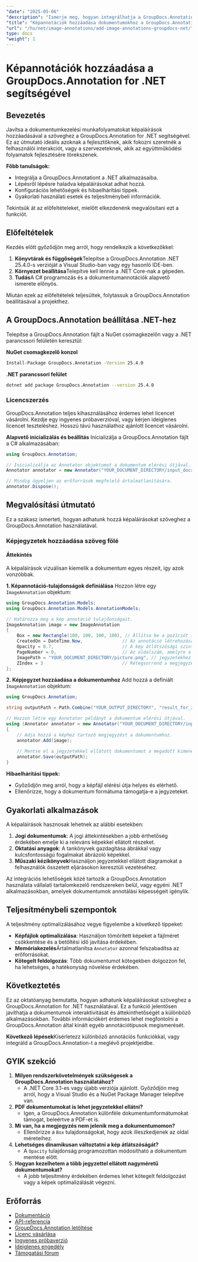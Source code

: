 ```yaml
---
"date": "2025-05-06"
"description": "Ismerje meg, hogyan integrálhatja a GroupDocs.Annotationt .NET-projektjeibe, hogy képaláírásokkal gazdagítsa dokumentumait. Javítsa a felhasználói elköteleződést és egyszerűsítse az együttműködést."
"title": "Képannotációk hozzáadása dokumentumokhoz a GroupDocs.Annotation for .NET használatával"
"url": "/hu/net/image-annotations/add-image-annotations-groupdocs-net/"
type: docs
"weight": 1
---
```


# Képannotációk hozzáadása a GroupDocs.Annotation for .NET segítségével

## Bevezetés

Javítsa a dokumentumkezelési munkafolyamatokat képaláírások hozzáadásával a szöveghez a GroupDocs.Annotation for .NET segítségével. Ez az útmutató ideális azoknak a fejlesztőknek, akik fokozni szeretnék a felhasználói interakciót, vagy a szervezeteknek, akik az együttműködési folyamatok fejlesztésére törekszenek.

**Főbb tanulságok:**
- Integrálja a GroupDocs.Annotationt a .NET alkalmazásaiba.
- Lépésről lépésre haladva képaláírásokat adhat hozzá.
- Konfigurációs lehetőségek és hibaelhárítási tippek.
- Gyakorlati használati esetek és teljesítménybeli információk.

Tekintsük át az előfeltételeket, mielőtt elkezdenénk megvalósítani ezt a funkciót.

## Előfeltételek
Kezdés előtt győződjön meg arról, hogy rendelkezik a következőkkel:

1. **Könyvtárak és függőségek**Telepítse a GroupDocs.Annotation .NET 25.4.0-s verzióját a Visual Studio-ban vagy egy hasonló IDE-ben.
2. **Környezet beállítása**Telepítve kell lennie a .NET Core-nak a gépeden.
3. **Tudás**A C# programozás és a dokumentumannotációk alapvető ismerete előnyös.

Miután ezek az előfeltételek teljesültek, folytassuk a GroupDocs.Annotation beállításával a projekthez.

## A GroupDocs.Annotation beállítása .NET-hez
Telepítse a GroupDocs.Annotation fájlt a NuGet csomagkezelőn vagy a .NET parancssori felületén keresztül:

**NuGet csomagkezelő konzol**
```bash
Install-Package GroupDocs.Annotation -Version 25.4.0
```

**.NET parancssori felület**
```bash
dotnet add package GroupDocs.Annotation --version 25.4.0
```

### Licencszerzés
GroupDocs.Annotation teljes kihasználásához érdemes lehet licencet vásárolni. Kezdje egy ingyenes próbaverzióval, vagy kérjen ideiglenes licencet teszteléshez. Hosszú távú használathoz ajánlott licencet vásárolni.

**Alapvető inicializálás és beállítás**
Inicializálja a GroupDocs.Annotation fájlt a C# alkalmazásában:

```csharp
using GroupDocs.Annotation;

// Inicializálja az Annotator objektumot a dokumentum elérési útjával.
Annotator annotator = new Annotator("YOUR_DOCUMENT_DIRECTORY/input_docx.docx");

// Mindig ügyeljen az erőforrások megfelelő ártalmatlanítására.
annotator.Dispose();
```

## Megvalósítási útmutató
Ez a szakasz ismerteti, hogyan adhatunk hozzá képaláírásokat szöveghez a GroupDocs.Annotation használatával.

### Képjegyzetek hozzáadása szöveg fölé
#### Áttekintés
A képaláírások vizuálisan kiemelik a dokumentum egyes részeit, így azok vonzóbbak.

**1. Képannotáció-tulajdonságok definiálása**
Hozzon létre egy `ImageAnnotation` objektum:

```csharp
using GroupDocs.Annotation.Models;
using GroupDocs.Annotation.Models.AnnotationModels;

// Határozza meg a kép annotáció tulajdonságait.
ImageAnnotation image = new ImageAnnotation
{
    Box = new Rectangle(100, 100, 100, 100), // Állítsa be a pozíciót (X, Y) és a méretet (szélesség, magasság).
    CreatedOn = DateTime.Now,               // Az annotáció létrehozásának időbélyege.
    Opacity = 0.7,                          // A kép átlátszósági szintje.
    PageNumber = 0,                         // Az oldalszám, amelyre a jegyzetet helyezni kell.
    ImagePath = "YOUR_DOCUMENT_DIRECTORY/picture.png", // jegyzetekhez használt képfájl elérési útja.
    ZIndex = 3                              // Rétegsorrend a megjegyzések rendereléséhez.
};
```

**2. Képjegyzet hozzáadása a dokumentumhoz**
Add hozzá a definiált `ImageAnnotation` objektum:

```csharp
using GroupDocs.Annotation;

string outputPath = Path.Combine("YOUR_OUTPUT_DIRECTORY", "result_for_zIndex.docx");

// Hozzon létre egy Annotator példányt a dokumentum elérési útjával.
using (Annotator annotator = new Annotator("YOUR_DOCUMENT_DIRECTORY/input_docx.docx"))
{
    // Adja hozzá a képhez tartozó megjegyzést a dokumentumhoz.
    annotator.Add(image);
    
    // Mentse el a jegyzetekkel ellátott dokumentumot a megadott kimeneti elérési úton.
    annotator.Save(outputPath);
}
```

**Hibaelhárítási tippek:**
- Győződjön meg arról, hogy a képfájl elérési útja helyes és elérhető.
- Ellenőrizze, hogy a dokumentum formátuma támogatja-e a jegyzeteket.

## Gyakorlati alkalmazások
A képaláírások hasznosak lehetnek az alábbi esetekben:

1. **Jogi dokumentumok**: A jogi áttekintésekben a jobb érthetőség érdekében emelje ki a releváns képekkel ellátott részeket.
2. **Oktatási anyagok**: A tankönyvek gazdagítása ábrákkal vagy kulcsfontosságú fogalmakat ábrázoló képekkel.
3. **Műszaki kézikönyvek**Használjon jegyzetekkel ellátott diagramokat a felhasználók összetett eljárásokon keresztüli vezetéséhez.

Az integrációs lehetőségek közé tartozik a GroupDocs.Annotation használata vállalati tartalomkezelő rendszereken belül, vagy egyéni .NET alkalmazásokban, amelyek dokumentumok annotálási képességeit igénylik.

## Teljesítménybeli szempontok
A teljesítmény optimalizálásához vegye figyelembe a következő tippeket:
- **Képfájlok optimalizálása**: Használjon tömörített képeket a fájlméret csökkentése és a betöltési idő javítása érdekében.
- **Memóriakezelés**Ártalmatlanítsa `Annotator` azonnal felszabadítsa az erőforrásokat.
- **Kötegelt feldolgozás**: Több dokumentumot kötegekben dolgozzon fel, ha lehetséges, a hatékonyság növelése érdekében.

## Következtetés
Ez az oktatóanyag bemutatta, hogyan adhatunk képaláírásokat szöveghez a GroupDocs.Annotation for .NET használatával. Ez a funkció jelentősen javíthatja a dokumentumok interaktivitását és áttekinthetőségét a különböző alkalmazásokban. További információkért érdemes lehet megfontolni a GroupDocs.Annotation által kínált egyéb annotációtípusok megismerését.

**Következő lépések**Kísérletezz különböző annotációs funkciókkal, vagy integráld a GroupDocs.Annotation-t a meglévő projektjeidbe.

## GYIK szekció
1. **Milyen rendszerkövetelmények szükségesek a GroupDocs.Annotation használatához?**
   - A .NET Core 3.1-es vagy újabb verziója ajánlott. Győződjön meg arról, hogy a Visual Studio és a NuGet Package Manager telepítve van.
2. **PDF dokumentumokat is lehet jegyzetekkel ellátni?**
   - Igen, a GroupDocs.Annotation különféle dokumentumformátumokat támogat, beleértve a PDF-et is.
3. **Mi van, ha a megjegyzés nem jelenik meg a dokumentumomon?**
   - Ellenőrizze a `Box` tulajdonságokat, hogy azok illeszkedjenek az oldal méreteihez.
4. **Lehetséges dinamikusan változtatni a kép átlátszóságát?**
   - A `Opacity` tulajdonság programozottan módosítható a dokumentum mentése előtt.
5. **Hogyan kezelhetem a több jegyzettel ellátott nagyméretű dokumentumokat?**
   - A jobb teljesítmény érdekében érdemes lehet kötegelt feldolgozást vagy a képek optimalizálását végezni.

## Erőforrás
- [Dokumentáció](https://docs.groupdocs.com/annotation/net/)
- [API-referencia](https://reference.groupdocs.com/annotation/net/)
- [GroupDocs.Annotation letöltése](https://releases.groupdocs.com/annotation/net/)
- [Licenc vásárlása](https://purchase.groupdocs.com/buy)
- [Ingyenes próbaverzió](https://releases.groupdocs.com/annotation/net/)
- [Ideiglenes engedély](https://purchase.groupdocs.com/temporary-license/)
- [Támogatási fórum](https://forum.groupdocs.com/c/annotation/)